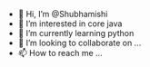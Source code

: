 - 👋 Hi, I’m @Shubhamishi
- 👀 I’m interested in core java
- 🌱 I’m currently learning python
- 💞️ I’m looking to collaborate on ...
- 📫 How to reach me ...

<!---
Shubhamishi/Shubhamishi is a ✨ special ✨ repository because its `README.md` (this file) appears on your GitHub profile.
You can click the Preview link to take a look at your changes.
--->
